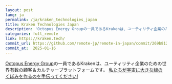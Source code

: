 ```yaml
---
layout: post
lang: ja
permalink: /ja/kraken_technologies_japan
title: Kraken Technologies Japan
description: 'Octopus Energy Groupの一員であるKrakenは、ユーティリティ企業のための世界有数の顧客＆カルチャープラットフォームです。 私たちが宇宙に大きな緑のくぼみを作るのを手伝ってください!'
categories: full_remote
link: https://kraken.tech/
commit_url: https://github.com/remote-jp/remote-in-japan/commit/269b8121aa196f71e3b6ae053662484bf0056892
commit_at:  2025-01-16
---
```


<p><a href="https://octopusenergy.group/">Octopus Energy Group</a>の一員であるKrakenは、ユーティリティ企業のための世界有数の顧客＆カルチャープラットフォームです。 <a href="https://jobs.lever.co/octoenergy?department=Kraken%20Technologies%20Japan%20%2F%20%E5%8B%A4%E5%8B%99%E5%9C%B0%EF%BC%9A%E6%9D%B1%E4%BA%AC%20%20%F0%9F%87%AF%F0%9F%87%B5">私たちが宇宙に大きな緑のくぼみを作るのを手伝ってください!</a></p>
